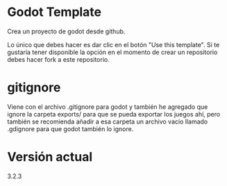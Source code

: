 # Godot Template

Crea un proyecto de godot desde github.

Lo único que debes hacer es dar clic en el botón "Use this template". Si te gustaría tener disponible la opción en el momento de crear un repositorio debes hacer fork a este repositorio.

# gitignore

Viene con el archivo .gitignore para godot y también he agregado que ignore la carpeta exports/ para que se pueda exportar los juegos ahí, pero también se recomienda añadir a esa carpeta un archivo vacío llamado .gdignore para que godot también lo ignore.

# Versión actual

3.2.3
